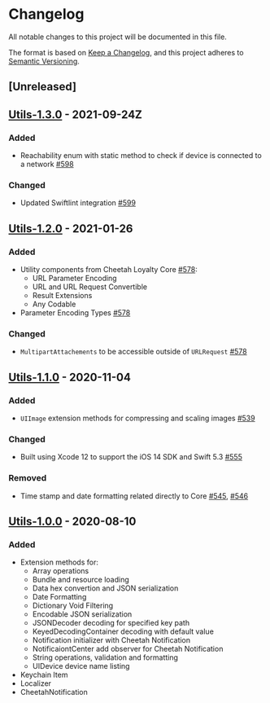 # Changelog
All notable changes to this project will be documented in this file.

The format is based on [Keep a Changelog](https://keepachangelog.com/en/1.0.0/),
and this project adheres to [Semantic Versioning](https://semver.org/spec/v2.0.0.html).

## [Unreleased]

## [Utils-1.3.0] - 2021-09-24Z
### Added
- Reachability enum with static method to check if device is connected to a network [#598]

### Changed
- Updated Swiftlint integration [#599]

[#598]: https://github.com/LoyalSphere/cheetah-loyalty-ios-sdk/pull/598
[#599]: https://github.com/LoyalSphere/cheetah-loyalty-ios-sdk/pull/599
[Utils-1.3.0]: https://github.com/LoyalSphere/cheetah-loyalty-ios-sdk/milestone/91?closed=1

## [Utils-1.2.0] - 2021-01-26
### Added
- Utility components from Cheetah Loyalty Core [#578]:
	- URL Parameter Encoding
	- URL and URL Request Convertible
	- Result Extensions
	- Any Codable
- Parameter Encoding Types [#578]

### Changed
- `MultipartAttachements` to be accessible outside of `URLRequest` [#578]

[#578]: https://github.com/LoyalSphere/cheetah-loyalty-ios-sdk/pull/578
[Utils-1.2.0]: https://github.com/LoyalSphere/cheetah-loyalty-ios-sdk/milestone/76?closed=1

## [Utils-1.1.0] - 2020-11-04
### Added
- `UIImage` extension methods for compressing and scaling images [#539]

### Changed
- Built using Xcode 12 to support the iOS 14 SDK and Swift 5.3 [#555]

### Removed
- Time stamp and date formatting related directly to Core [#545], [#546]

[#539]: https://github.com/LoyalSphere/cheetah-loyalty-ios-sdk/pull/539
[#545]: https://github.com/LoyalSphere/cheetah-loyalty-ios-sdk/pull/545
[#546]: https://github.com/LoyalSphere/cheetah-loyalty-ios-sdk/pull/546
[#555]: https://github.com/LoyalSphere/cheetah-loyalty-ios-sdk/pull/555
[Utils-1.1.0]: https://github.com/LoyalSphere/cheetah-loyalty-ios-sdk/milestone/67?closed=1

## [Utils-1.0.0] - 2020-08-10
### Added
- Extension methods for:
	- Array operations
	- Bundle and resource loading
	- Data hex convertion and JSON serialization
	- Date Formatting
	- Dictionary Void Filtering
	- Encodable JSON serialization
	- JSONDecoder decoding for specified key path
	- KeyedDecodingContainer decoding with default value
	- Notification initializer with Cheetah Notification
	- NotificaiontCenter add observer for Cheetah Notification
	- String operations, validation and formatting
	- UIDevice device name listing
- Keychain Item
- Localizer
- CheetahNotification

[Utils-1.0.0]: https://github.com/LoyalSphere/cheetah-loyalty-ios-sdk/milestone/39?closed=1
